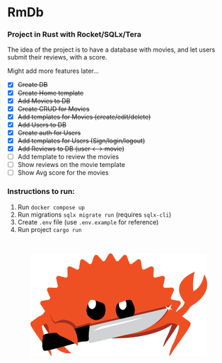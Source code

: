 # RmDb
### Project in Rust with Rocket/SQLx/Tera

The idea of the project is to have a database with movies, and let users submit their reviews, with a score.

Might add more features later...

- [x] ~~Create DB~~
- [x] ~~Create Home template~~
- [x] ~~Add Movies to DB~~
- [x] ~~Create CRUD for Movies~~
- [x] ~~Add templates for Movies (create/edit/delete)~~
- [x] ~~Add Users to DB~~
- [x] ~~Create auth for Users~~
- [x] ~~Add templates for Users (Sign/login/logout)~~
- [x] ~~Add Reviews to DB (user <--> movie)~~
- [ ] Add template to review the movies
- [ ] Show reviews on the movie template
- [ ] Show Avg score for the movies

### Instructions to run:

1. Run ```docker compose up```
2. Run migrations ```sqlx migrate run``` (requires ```sqlx-cli```)
3. Create ```.env``` file (use ```.env.example``` for reference)
4. Run project ``` cargo run ```

</br>

<p align="center">
    <img align="center" alt="ferris" width="400" src="https://github.com/Axl-91/rmdb/blob/main/static/images/ferris.png">
</p>

